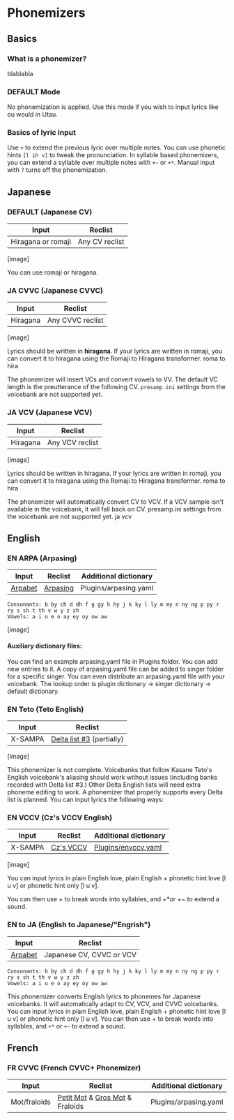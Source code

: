 # Phonemizers
## Basics
### What is a phonemizer?
blablabla
### DEFAULT Mode
No phonemization is applied. Use this mode if you wish to input lyrics like ou would in Utau.
### Basics of lyric input
Use `+` to extend the previous lyric over multiple notes.
You can use phonetic hints `[l ih v]` to tweak the pronunciation.
In syllable based phonemizers, you can extend a syllable over multiple notes with `+~` or `+*`.
Manual input with `?` turns off the phonemization.

## Japanese
### DEFAULT (Japanese CV)
| Input | Reclist |
| ------------- | ------------- |
| Hiragana or romaji | Any CV reclist |

[image]

You can use romaji or hiragana.

### JA CVVC (Japanese CVVC)
| Input | Reclist |
| ------------- | ------------- |
| Hiragana | Any CVVC reclist |

[image]

Lyrics should be written in **hiragana**. If your lyrics are written in romaji, you can convert it to hiragana using the Romaji to Hiragana transformer.
roma to hira

The phonemizer will insert VCs and convert vowels to VV. The default VC length is the preutterance of the following CV. `presamp.ini` settings from the voicebank are not supported yet.

### JA VCV (Japanese VCV)
| Input | Reclist |
| ------------- | ------------- |
| Hiragana | Any VCV reclist |

[image]

Lyrics should be written in hiragana. If your lyrics are written in romaji, you can convert it to hiragana using the Romaji to Hiragana transformer.
roma to hira

The phonemizer will automatically convert CV to VCV. If a VCV sample isn't available in the voicebank, it will fall back on CV. presamp.ini settings from the voicebank are not supported yet.
ja vcv

## English
### EN ARPA (Arpasing)
| Input | Reclist | Additional dictionary |
| ------------- | ------------- | ------------- |
| [Arpabet](https://en.wikipedia.org/wiki/ARPABET) | [Arpasing](http://utaulanguageresources.weebly.com/arpasing.html) | Plugins/arpasing.yaml |

```
Consonants: b by ch d dh f g gy h hy j k ky l ly m my n ny ng p py r ry s sh t th v w y z zh
Vowels: a i u e o ay ey oy ow aw
```

[image]

#### Auxiliary dictionary files:
You can find an example arpasing.yaml file in Plugins folder. You can add new entries to it.
A copy of arpasing.yaml file can be added to singer folder for a specific singer. You can even distribute an arpasing.yaml file with your voicebank.
The lookup order is plugin dictionary -> singer dictionary -> default dictionary.

### EN Teto (Teto English)

| Input | Reclist | 
| ------------- | ------------- |
| X-SAMPA | [Delta list #3](https://tl.tubs.wtf/2020/11/09/delta-eng) (partially) |

[image]

This phonemizer is not complete. Voicebanks that follow Kasane Teto's English voicebank's aliasing should work without issues (including banks recorded with Delta list #3.) Other Delta English lists will need extra phoneme editing to work. A phonemizer that properly supports every Delta list is planned. You can input lyrics the following ways:

### EN VCCV (Cz's VCCV English)
| Input | Reclist | Additional dictionary |
| ------------- | ------------- | ------------- |
| X-SAMPA | [Cz's VCCV](http://utaulanguageresources.weebly.com/czs-vccv.html) | [Plugins/envccv.yaml](https://github.com/mmemim/OU-EN-VCCV-Custom-Dictionary) |

[image]

You can input lyrics in plain English love, plain English + phonetic hint love [l u v] or phonetic hint only [l u v].

You can then use + to break words into syllables, and +*or +~ to extend a sound.

### EN to JA (English to Japanese/"Engrish")

| Input | Reclist | 
| ------------- | ------------- |
| [Arpabet](https://en.wikipedia.org/wiki/ARPABET) | Japanese CV, CVVC or VCV |

```
Consonants: b by ch d dh f g gy h hy j k ky l ly m my n ny ng p py r ry s sh t th v w y z zh
Vowels: a i u e o ay ey oy ow aw
```
This phonemizer converts English lyrics to phonemes for Japanese voicebanks. It will automatically adapt to CV, VCV, and CVVC voicebanks.
You can input lyrics in plain English love, plain English + phonetic hint love [l u v] or phonetic hint only [l u v].
You can then use + to break words into syllables, and `+*` or `+~` to extend a sound.

## French
### FR CVVC (French CVVC+ Phonemizer)
| Input | Reclist | Additional dictionary |
| ------------- | ------------- | ------------- |
| Mot/fraloids | [Petit Mot](https://simelomad.wixsite.com/crabkids/copie-de-gros-mot) & [Gros Mot](https://simelomad.wixsite.com/crabkids/about-new) & Fraloids | Plugins/arpasing.yaml |
